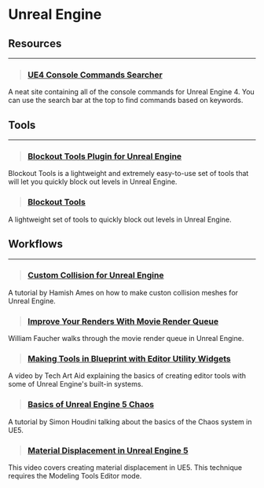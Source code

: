# Unreal Engine

## Resources
___

> ### [UE4 Console Commands Searcher](https://digilander.libero.it/ZioYuri78/)
A neat site containing all of the console commands for Unreal Engine 4. You can use the search bar at the top to find commands based on keywords.
<!-- -->

## Tools
___

> ### [Blockout Tools Plugin for Unreal Engine](https://80.lv/articles/blockout-tools-plugin-for-unreal-engine/)
Blockout Tools is a lightweight and extremely easy-to-use set of tools that will let you quickly block out levels in Unreal Engine.
<!-- -->


> ### [Blockout Tools](https://www.unrealengine.com/marketplace/en-US/product/blockout-tools-plugin)
A lightweight set of tools to quickly block out levels in Unreal Engine.
<!-- -->



## Workflows
___

> ### [Custom Collision for Unreal Engine](https://www.artstation.com/marketplace/p/pOYR/ue4-custom-collision-pdf-tutorial?utm_source=artstation&utm_medium=referral&utm_campaign=homepage&utm_term=marketplace)
A tutorial by Hamish Ames on how to make custon collision meshes for Unreal Engine.
<!-- -->


> ### [Improve Your Renders With Movie Render Queue](https://www.youtube.com/watch?v=FxvF3zncClA)
William Faucher walks through the movie render queue in Unreal Engine.
<!-- -->


> ### [Making Tools in Blueprint with Editor Utility Widgets](https://www.youtube.com/watch?v=OY4y2VRpPU8)
A video by Tech Art Aid explaining the basics of creating editor tools with some of Unreal Engine's built-in systems.
<!-- -->


> ### [Basics of Unreal Engine 5 Chaos](https://www.youtube.com/watch?v=GJ1wdKwoSmQ)
A tutorial by Simon Houdini talking about the basics of the Chaos system in UE5.
<!-- -->


> ### [Material Displacement in Unreal Engine 5](https://www.youtube.com/watch?v=4YcWDpXCNi4)
This video covers creating material displacement in UE5. This technique requires the Modeling Tools Editor mode.
<!-- -->

